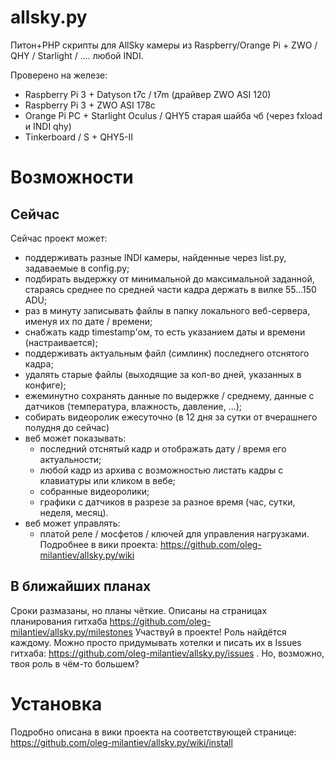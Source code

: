 # allsky.py

Питон+PHP скрипты для AllSky камеры из Raspberry/Orange Pi + ZWO / QHY / Starlight / .... любой INDI.

Проверено на железе:
* Raspberry Pi 3 + Datyson t7c / t7m (драйвер ZWO ASI 120)
* Raspberry Pi 3 + ZWO ASI 178c
* Orange Pi PC + Starlight Oculus / QHY5 старая шайба чб (через fxload и INDI qhy)
* Tinkerboard / S + QHY5-II

# Возможности

## Сейчас

Сейчас проект может:
* поддерживать разные INDI камеры, найденные через list.py, задаваемые в config.py;
* подбирать выдержку от минимальной до максимальной заданной, стараясь среднее по средней части кадра держать в вилке 55...150 ADU;
* раз в минуту записывать файлы в папку локального веб-сервера, именуя их по дате / времени;
* снабжать кадр timestamp'ом, то есть указанием даты и времени (настраивается);
* поддерживать актуальным файл (симлинк) последнего отснятого кадра;
* удалять старые файлы (выходящие за кол-во дней, указанных в конфиге);
* ежеминутно сохранять данные по выдержке / среднему, данные с датчиков (температура, влажность, давление, ...);
* собирать видеоролик ежесуточно (в 12 дня за сутки от вчерашнего полудня до сейчас)
* веб может показывать:
  * последний отснятый кадр и отображать дату / время его актуальности;
  * любой кадр из архива с возможностью листать кадры с клавиатуры или кликом в вебе;
  * собранные видеоролики;
  * графики с датчиков в разрезе за разное время (час, сутки, неделя, месяц).
* веб может управлять:
  * платой реле / мосфетов / ключей для управления нагрузками.
Подробнее в вики проекта: https://github.com/oleg-milantiev/allsky.py/wiki

## В ближайших планах

Сроки размазаны, но планы чёткие. Описаны на страницах планирования гитхаба https://github.com/oleg-milantiev/allsky.py/milestones 
Участвуй в проекте! Роль найдётся каждому. Можно просто придумывать хотелки и писать их в Issues гитхаба: https://github.com/oleg-milantiev/allsky.py/issues . Но, возможно, твоя роль в чём-то большем?

# Установка

Подробно описана в вики проекта на соответствующей странице: https://github.com/oleg-milantiev/allsky.py/wiki/install
